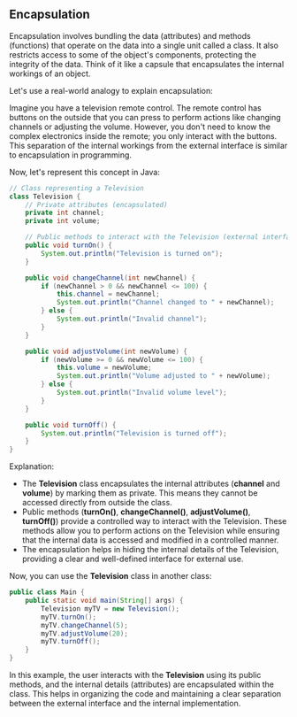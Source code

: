 ## Encapsulation

Encapsulation involves bundling the data (attributes) and methods (functions) that operate on the data into a single unit called a class. It also restricts access to some of the object's components, protecting the integrity of the data. Think of it like a capsule that encapsulates the internal workings of an object.

Let's use a real-world analogy to explain encapsulation:

Imagine you have a television remote control. The remote control has buttons on the outside that you can press to perform actions like changing channels or adjusting the volume. However, you don't need to know the complex electronics inside the remote; you only interact with the buttons. This separation of the internal workings from the external interface is similar to encapsulation in programming.

Now, let's represent this concept in Java:

```java
// Class representing a Television
class Television {
    // Private attributes (encapsulated)
    private int channel;
    private int volume;

    // Public methods to interact with the Television (external interface)
    public void turnOn() {
        System.out.println("Television is turned on");
    }

    public void changeChannel(int newChannel) {
        if (newChannel > 0 && newChannel <= 100) {
            this.channel = newChannel;
            System.out.println("Channel changed to " + newChannel);
        } else {
            System.out.println("Invalid channel");
        }
    }

    public void adjustVolume(int newVolume) {
        if (newVolume >= 0 && newVolume <= 100) {
            this.volume = newVolume;
            System.out.println("Volume adjusted to " + newVolume);
        } else {
            System.out.println("Invalid volume level");
        }
    }

    public void turnOff() {
        System.out.println("Television is turned off");
    }
}
```

Explanation:

- The **Television** class encapsulates the internal attributes (**channel** and **volume**) by marking them as private. This means they cannot be accessed directly from outside the class.
- Public methods (**turnOn()**, **changeChannel()**, **adjustVolume()**, **turnOff()**) provide a controlled way to interact with the Television. These methods allow you to perform actions on the Television while ensuring that the internal data is accessed and modified in a controlled manner.
- The encapsulation helps in hiding the internal details of the Television, providing a clear and well-defined interface for external use.

Now, you can use the **Television** class in another class:

```java
public class Main {
    public static void main(String[] args) {
        Television myTV = new Television();
        myTV.turnOn();
        myTV.changeChannel(5);
        myTV.adjustVolume(20);
        myTV.turnOff();
    }
}
```

In this example, the user interacts with the **Television** using its public methods, and the internal details (attributes) are encapsulated within the class. This helps in organizing the code and maintaining a clear separation between the external interface and the internal implementation.